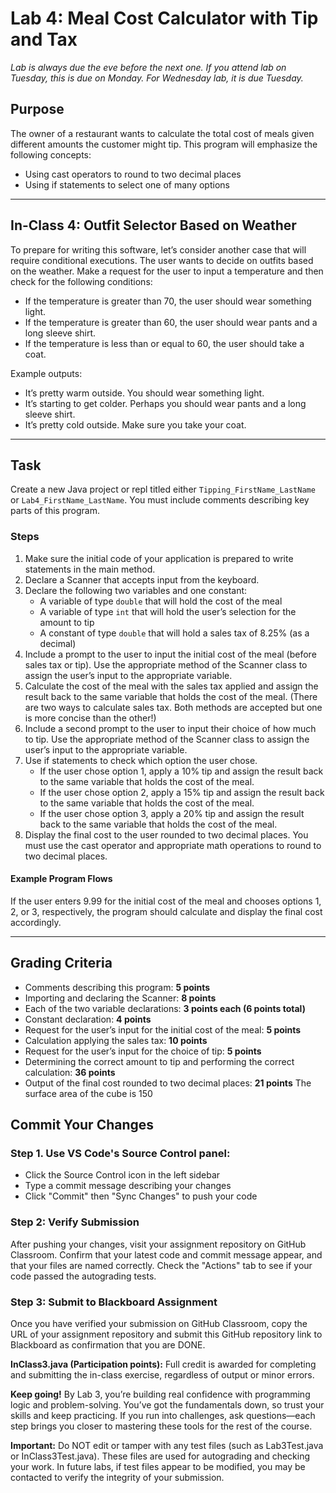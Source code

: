 # Lab 4: Meal Cost Calculator with Tip and Tax

*Lab is always due the *eve* before the next one. If you attend lab on Tuesday, this is due on Monday. For Wednesday lab, it is due Tuesday.*
## Purpose

The owner of a restaurant wants to calculate the total cost of meals given different amounts the customer might tip. This program will emphasize the following concepts:

- Using cast operators to round to two decimal places
- Using if statements to select one of many options

---

## In-Class 4: Outfit Selector Based on Weather

To prepare for writing this software, let’s consider another case that will require conditional executions. The user wants to decide on outfits based on the weather. Make a request for the user to input a temperature and then check for the following conditions:

- If the temperature is greater than 70, the user should wear something light.
- If the temperature is greater than 60, the user should wear pants and a long sleeve shirt.
- If the temperature is less than or equal to 60, the user should take a coat.

Example outputs:
`
`
- It’s pretty warm outside. You should wear something light.
- It’s starting to get colder. Perhaps you should wear pants and a long sleeve shirt.
- It’s pretty cold outside. Make sure you take your coat.

---

## Task

Create a new Java project or repl titled either `Tipping_FirstName_LastName` or `Lab4_FirstName_LastName`. You must include comments describing key parts of this program.

### Steps

1. Make sure the initial code of your application is prepared to write statements in the main method.
2. Declare a Scanner that accepts input from the keyboard.
3. Declare the following two variables and one constant:
   - A variable of type `double` that will hold the cost of the meal
   - A variable of type `int` that will hold the user’s selection for the amount to tip
   - A constant of type `double` that will hold a sales tax of 8.25% (as a decimal)
4. Include a prompt to the user to input the initial cost of the meal (before sales tax or tip). Use the appropriate method of the Scanner class to assign the user’s input to the appropriate variable.
5. Calculate the cost of the meal with the sales tax applied and assign the result back to the same variable that holds the cost of the meal. (There are two ways to calculate sales tax. Both methods are accepted but one is more concise than the other!)
6. Include a second prompt to the user to input their choice of how much to tip. Use the appropriate method of the Scanner class to assign the user’s input to the appropriate variable.
7. Use if statements to check which option the user chose.
   - If the user chose option 1, apply a 10% tip and assign the result back to the same variable that holds the cost of the meal.
   - If the user chose option 2, apply a 15% tip and assign the result back to the same variable that holds the cost of the meal.
   - If the user chose option 3, apply a 20% tip and assign the result back to the same variable that holds the cost of the meal.
8. Display the final cost to the user rounded to two decimal places. You must use the cast operator and appropriate math operations to round to two decimal places.

#### Example Program Flows

If the user enters 9.99 for the initial cost of the meal and chooses options 1, 2, or 3, respectively, the program should calculate and display the final cost accordingly.

---

## Grading Criteria

- Comments describing this program: **5 points**
- Importing and declaring the Scanner: **8 points**
- Each of the two variable declarations: **3 points each (6 points total)**
- Constant declaration: **4 points**
- Request for the user’s input for the initial cost of the meal: **5 points**
- Calculation applying the sales tax: **10 points**
- Request for the user’s input for the choice of tip: **5 points**
- Determining the correct amount to tip and performing the correct calculation: **36 points**
- Output of the final cost rounded to two decimal places: **21 points**
The surface area of the cube is 150



## Commit Your Changes
### Step 1. Use VS Code's Source Control panel:
   - Click the Source Control icon in the left sidebar
   - Type a commit message describing your changes
   - Click "Commit" then "Sync Changes" to push your code

### Step 2: Verify Submission
After pushing your changes, visit your assignment repository on GitHub Classroom. Confirm that your latest code and commit message appear, and that your files are named correctly. Check the "Actions" tab to see if your code passed the autograding tests.

### Step 3: Submit to Blackboard Assignment
Once you have verified your submission on GitHub Classroom, copy the URL of your assignment repository and submit this GitHub repository link to Blackboard as confirmation that you are DONE.

**InClass3.java (Participation points):**
Full credit is awarded for completing and submitting the in-class exercise, regardless of output or minor errors.

**Keep going!** By Lab 3, you’re building real confidence with programming logic and problem-solving. You’ve got the fundamentals down, so trust your skills and keep practicing. If you run into challenges, ask questions—each step brings you closer to mastering these tools for the rest of the course.

**Important:** Do NOT edit or tamper with any test files (such as Lab3Test.java or InClass3Test.java). These files are used for autograding and checking your work. In future labs, if test files appear to be modified, you may be contacted to verify the integrity of your submission.